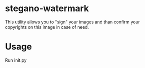 # stegano-watermark
This utility allows you to "sign" your images and than confirm your copyrights on this image in case of need.
# Usage
Run init.py
